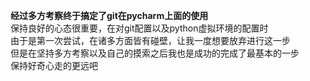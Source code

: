 **经过多方考察终于搞定了git在pycharm上面的使用**  
保持良好的心态很重要，在对git配置以及python虚拟环境的配置时  
由于是第一次尝试，在诸多方面皆有碰壁，让我一度想要放弃进行这一步  
但是在坚持多方考察以及自己的摸索之后我也是成功的完成了最基本的一步  
保持好奇心走的更远吧